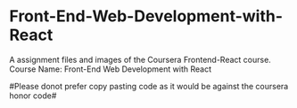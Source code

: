# Front-End-Web-Development-with-React
A assignment files and images of the Coursera Frontend-React course. Course Name: Front-End Web Development with React

#Please donot prefer copy pasting code as it would be against the coursera honor code#
